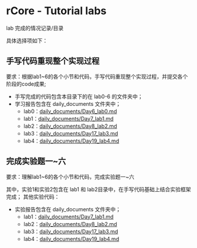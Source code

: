 # rCore - Tutorial labs

lab 完成的情况记录/目录

具体选择项如下：

## 手写代码重现整个实现过程

要求：根据lab1~6的各个小节和代码，手写代码重现整个实现过程，并提交各个阶段的code成果;

- 手写完成的代码包含本目录下的在 lab0-6 的文件夹中；
- 学习报告包含在 daily_documents 文件夹中；
  - lab0：[daily_documents/Day6_lab0.md](daily_documents/Day6_lab0.md)
  - lab1：[daily_documents/Day7_lab1.md](daily_documents/Day7_lab1.md)
  - lab2：[daily_documents/Day8_lab2.md](daily_documents/Day8_lab2.md)
  - lab3：[daily_documents/Day17_lab3.md](daily_documents/Day17_lab3.md)
  - lab4：[daily_documents/Day19_lab4.md](daily_documents/Day19_lab4.md)


## 完成实验题一~六

要求：理解lab1~6的各个小节和代码，完成实验题一~六

其中，实验1和实验2包含在 lab1 和 lab2目录中，在手写代码基础上结合实验框架完成；
其他实验代码：

- 实验报告包含在 daily_documents 文件夹中；
  - lab1：[daily_documents/Day7_lab1.md](daily_documents/Day7_lab1.md)
  - lab2：[daily_documents/Day8_lab2.md](daily_documents/Day8_lab2.md)
  - lab3：[daily_documents/Day17_lab3.md](daily_documents/Day17_lab3.md)
  - lab4：[daily_documents/Day19_lab4.md](daily_documents/Day19_lab4.md)